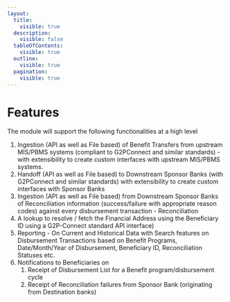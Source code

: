 ```yaml
---
layout:
  title:
    visible: true
  description:
    visible: false
  tableOfContents:
    visible: true
  outline:
    visible: true
  pagination:
    visible: true
---
```


# Features

The module will support the following functionalities at a high level

1. Ingestion (API as well as File based) of Benefit Transfers from upstream MIS/PBMS systems (compliant to G2PConnect and similar standards) - with extensibility to create custom interfaces with upstream MIS/PBMS systems.
2. Handoff (API as well as File based) to Downstream Sponsor Banks (with G2PConnect and similar standards) with extensibility to create custom interfaces with Sponsor Banks
3. Ingestion (API as well as File based) from Downstream Sponsor Banks of Reconciliation information (success/failure with appropriate reason codes) against every disbursement transaction - Reconciliation
4. A lookup to resolve / fetch the Financial Address using the Beneficiary ID using a G2P-Connect standard API interface)
5. Reporting - On Current and Historical Data with Search features on Disbursement Transactions based on Benefit Programs, Date/Month/Year of Disbursement, Beneficiary ID, Reconciliation Statuses etc.
6. Notifications to Beneficiaries on
   1. Receipt of Disbursement List for a Benefit program/disbursement cycle
   2. Receipt of Reconciliation failures from Sponsor Bank (originating from Destination banks)&#x20;
